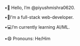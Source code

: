 •👋 Hello, I’m @piyushmishra0620.

•👀I’m a full-stack web-developer.

•💻I’m currently learning AI/ML.

•😄 Pronouns: He/Him


